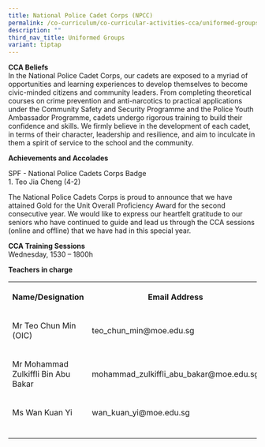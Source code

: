 ```yaml
---
title: National Police Cadet Corps (NPCC)
permalink: /co-curriculum/co-curricular-activities-cca/uniformed-groups/national-police-cadet-corps-npcc/
description: ""
third_nav_title: Uniformed Groups
variant: tiptap
---
```

<p><strong>CCA Beliefs</strong><br>In the National Police Cadet Corps, our cadets are exposed to a myriad of opportunities and learning experiences to develop themselves to become civic-minded citizens and community leaders. From completing theoretical courses on crime prevention and anti-narcotics to practical applications under the Community Safety and Security Programme and the Police Youth Ambassador Programme, cadets undergo rigorous training to build their confidence and skills. We firmly believe in the development of each cadet, in terms of their character, leadership and resilience, and aim to inculcate in them a spirit of service to the school and the community.</p><p><strong>Achievements and Accolades</strong></p><p>SPF - National Police Cadets Corps Badge<br>1. Teo Jia Cheng (4-2)</p><p>The National Police Cadets Corps is proud to announce that we have attained Gold for the Unit Overall Proficiency Award for the second consecutive year. We would like to express our heartfelt gratitude to our seniors who have continued to guide and lead us through the CCA sessions (online and offline) that we have had in this special year.</p><p><strong>CCA Training Sessions</strong><br>Wednesday, 1530 – 1800h</p><p><strong>Teachers in charge</strong><br></p><table><tbody><tr><th rowspan="1" colspan="1"><p><strong>Name/Designation</strong></p></th><th rowspan="1" colspan="1"><p><strong>Email Address</strong></p></th></tr><tr><td rowspan="1" colspan="1"><p>Mr Teo Chun Min (OIC)</p></td><td rowspan="1" colspan="1"><p>teo_chun_min@moe.edu.sg</p></td></tr><tr><td rowspan="1" colspan="1"><p>Mr Mohammad Zulkiffli Bin Abu Bakar</p></td><td rowspan="1" colspan="1"><p>mohammad_zulkiffli_abu_bakar@moe.edu.sg</p></td></tr><tr><td rowspan="1" colspan="1"><p>Ms Wan Kuan Yi</p></td><td rowspan="1" colspan="1"><p>wan_kuan_yi@moe.edu.sg</p></td></tr><tr><td rowspan="1" colspan="1"><p></p></td><td rowspan="1" colspan="1"><p></p></td></tr></tbody></table><p></p>